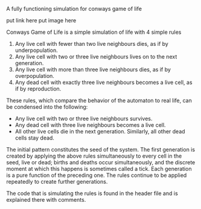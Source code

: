 A fully functioning simulation for conways game of life

put link here
put image here

Conways Game of Life is a simple simulation of life with 4 simple rules
  1. Any live cell with fewer than two live neighbours dies, as if by underpopulation.
  2. Any live cell with two or three live neighbours lives on to the next generation.
  3. Any live cell with more than three live neighbours dies, as if by overpopulation.
  4. Any dead cell with exactly three live neighbours becomes a live cell, as if by reproduction.
  
These rules, which compare the behavior of the automaton to real life, can be condensed into the following:
  - Any live cell with two or three live neighbours survives.
  - Any dead cell with three live neighbours becomes a live cell.
  - All other live cells die in the next generation. Similarly, all other dead cells stay dead.
  
 The initial pattern constitutes the seed of the system. The first generation is created by applying the above rules 
 simultaneously to every cell in the seed, live or dead; births and deaths occur simultaneously, and the discrete moment 
 at which this happens is sometimes called a tick. Each generation is a pure function of the preceding one. The 
 rules continue to be applied repeatedly to create further generations. 
 
 
 The code that is simulating the rules is found in the header file and is explained there with comments.
